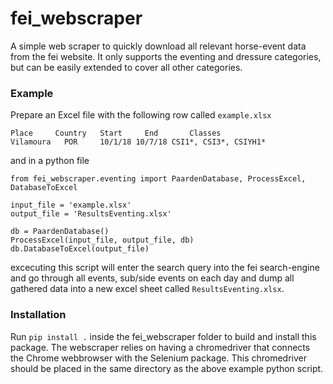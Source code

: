 # fei_webscraper
A simple web scraper to quickly download all relevant horse-event data from the fei website. It only supports the eventing and dressure categories, but can be easily extended to cover all other categories. 

### Example
Prepare an Excel file with the following row called `example.xlsx`

```
Place 	  Country	Start	  End	    Classes
Vilamoura	POR	    10/1/18	10/7/18	CSI1*, CSI3*, CSIYH1*
```

and in a python file

```
from fei_webscraper.eventing import PaardenDatabase, ProcessExcel, DatabaseToExcel

input_file = 'example.xlsx'
output_file = 'ResultsEventing.xlsx'

db = PaardenDatabase()
ProcessExcel(input_file, output_file, db)
db.DatabaseToExcel(output_file)
```

excecuting this script will enter the search query into the fei search-engine and go through all events, sub/side events on each day and dump all gathered data into a new excel sheet called `ResultsEventing.xlsx`.

### Installation
Run `pip install .` inside the fei_webscraper folder to build and install this package. The webscraper relies on having a chromedriver that connects the Chrome webbrowser with the Selenium package. This chromedriver should be placed in the same directory as the above example python script.
